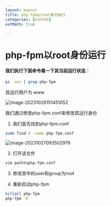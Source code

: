 ```yaml
---
layout: mypost
title: php-fpm以root身份运行
categories: [CentOS]
extMath: true

---
```


# php-fpm以root身份运行

#### 我们执行下面命令看一下其当前运行状态：

```bash
ps -aux | grep php-fpm
```

其运行用户为 www

![image-20231026151451052](https://bear-iot-c-test.oss-cn-shenzhen.aliyuncs.com/biji/202310261515329.png)

我们通过修改php-fpm.conf来修改其运行身份

1. 我们首先找到php-fpm.conf

```bash
sudo find / -name php-fpm.conf  
```

![image-20231027093502979](https://bear-iot-c-test.oss-cn-shenzhen.aliyuncs.com/biji/202310270935165.png)

2. 打开该文件

```bash
vim pathtophp-fpm.conf
```

3. 修改其中的user和group为root

4. 重新启动php-fpm

```bash
killall php-fpm
php-fpm -R
```
